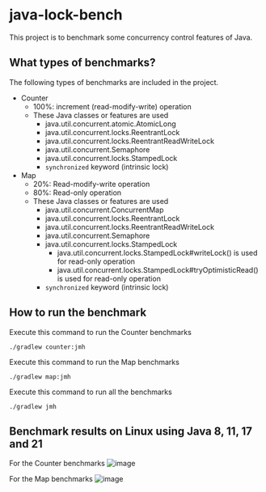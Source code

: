 # java-lock-bench

This project is to benchmark some concurrency control features of Java.

## What types of benchmarks?

The following types of benchmarks are included in the project.
- Counter
  - 100%: increment (read-modify-write) operation
  - These Java classes or features are used
    - java.util.concurrent.atomic.AtomicLong
    - java.util.concurrent.locks.ReentrantLock
    - java.util.concurrent.locks.ReentrantReadWriteLock
    - java.util.concurrent.Semaphore
    - java.util.concurrent.locks.StampedLock
    - `synchronized` keyword (intrinsic lock)
- Map
  - 20%: Read-modify-write operation
  - 80%: Read-only operation
  - These Java classes or features are used
    - java.util.concurrent.ConcurrentMap
    - java.util.concurrent.locks.ReentrantLock
    - java.util.concurrent.locks.ReentrantReadWriteLock
    - java.util.concurrent.Semaphore
    - java.util.concurrent.locks.StampedLock
      - java.util.concurrent.locks.StampedLock#writeLock() is used for read-only operation
      - java.util.concurrent.locks.StampedLock#tryOptimisticRead() is used for read-only operation
    - `synchronized` keyword (intrinsic lock)

## How to run the benchmark

Execute this command to run the Counter benchmarks
```shell
./gradlew counter:jmh
```

Execute this command to run the Map benchmarks
```shell
./gradlew map:jmh
```

Execute this command to run all the benchmarks
```shell
./gradlew jmh
```

## Benchmark results on Linux using Java 8, 11, 17 and 21

For the Counter benchmarks
![image](https://github.com/komamitsu/java-lock-bench/assets/59043/c70e4d8f-6294-4bf8-9d6b-a7952fe988d5)

For the Map benchmarks
![image](https://github.com/komamitsu/java-lock-bench/assets/59043/1218d12e-72de-4988-b02b-f3f6466969d8)


